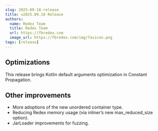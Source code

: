 ```yaml
---
slug: 2025-09-18-release
title: v2025.09.18 Release
authors:
  name: Redex Team
  title: Redex Team
  url: https://fbredex.com
  image_url: https://fbredex.com/img/favicon.png
tags: [release]
---
```


## Optimizations

This release brings Kotlin default arguments optimization in Constant Propagation.

## Other improvements

- More adoptions of the new unordered container type.
- Reducing Redex memory usage (via inliner’s new max_reduced_size option).
- JarLoader improvements for fuzzing.
